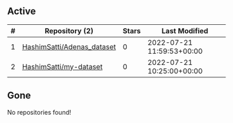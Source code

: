 ## Active
| # | Repository (2) | Stars | Last Modified |
| --- | --- | --- | --- |
| 1 | [HashimSatti/Adenas_dataset](https://gin.g-node.org/HashimSatti/Adenas_dataset) | 0 | 2022-07-21 11:59:53+00:00 |
| 2 | [HashimSatti/my-dataset](https://gin.g-node.org/HashimSatti/my-dataset) | 0 | 2022-07-21 10:25:00+00:00 |

## Gone
No repositories found!
